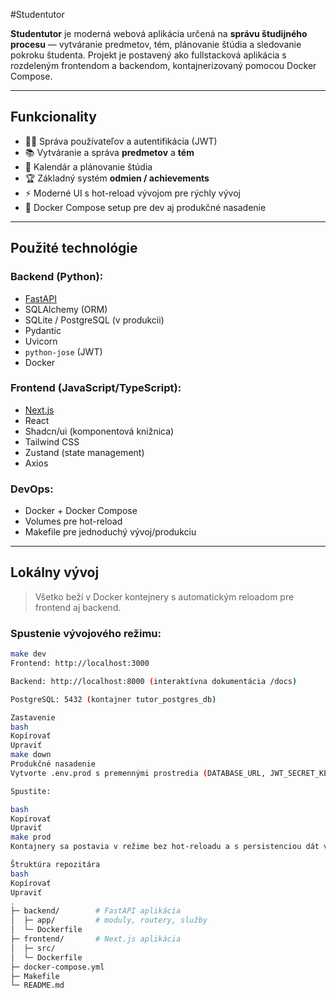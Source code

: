 #Studentutor

**Studentutor** je moderná webová aplikácia určená na **správu študijného procesu** — vytváranie predmetov, tém, plánovanie štúdia a sledovanie pokroku študenta. Projekt je postavený ako fullstacková aplikácia s rozdeleným frontendom a backendom, kontajnerizovaný pomocou Docker Compose.

---

## Funkcionality

- 🧑‍🏫 Správa používateľov a autentifikácia (JWT)
- 📚 Vytváranie a správa **predmetov** a **tém**
- 📅 Kalendár a plánovanie štúdia
- 🏆 Základný systém **odmien / achievements**
- ⚡ Moderné UI s hot-reload vývojom pre rýchly vývoj
- 🐳 Docker Compose setup pre dev aj produkčné nasadenie

---

##  Použité technológie

### Backend (Python):
- [FastAPI](https://fastapi.tiangolo.com/)
- SQLAlchemy (ORM)
- SQLite / PostgreSQL (v produkcii)
- Pydantic
- Uvicorn
- `python-jose` (JWT)
- Docker

###  Frontend (JavaScript/TypeScript):
- [Next.js](https://nextjs.org/)
- React
- Shadcn/ui (komponentová knižnica)
- Tailwind CSS
- Zustand (state management)
- Axios

### DevOps:
- Docker + Docker Compose
- Volumes pre hot-reload
- Makefile pre jednoduchý vývoj/produkciu

---

## Lokálny vývoj

> Všetko beží v Docker kontejnery s automatickým reloadom pre frontend aj backend.

### Spustenie vývojového režimu:

```bash
make dev
Frontend: http://localhost:3000

Backend: http://localhost:8000 (interaktívna dokumentácia /docs)

PostgreSQL: 5432 (kontajner tutor_postgres_db)

Zastavenie
bash
Kopírovať
Upraviť
make down
Produkčné nasadenie
Vytvorte .env.prod s premennými prostredia (DATABASE_URL, JWT_SECRET_KEY, NEXT_PUBLIC_API_URL a ďalšie).

Spustite:

bash
Kopírovať
Upraviť
make prod
Kontajnery sa postavia v režime bez hot-reloadu a s persistenciou dát v objemoch.

Štruktúra repozitára
bash
Kopírovať
Upraviť
.
├─ backend/        # FastAPI aplikácia
│  ├─ app/         # moduly, routery, služby
│  └─ Dockerfile
├─ frontend/       # Next.js aplikácia
│  ├─ src/
│  └─ Dockerfile
├─ docker-compose.yml
├─ Makefile
└─ README.md
